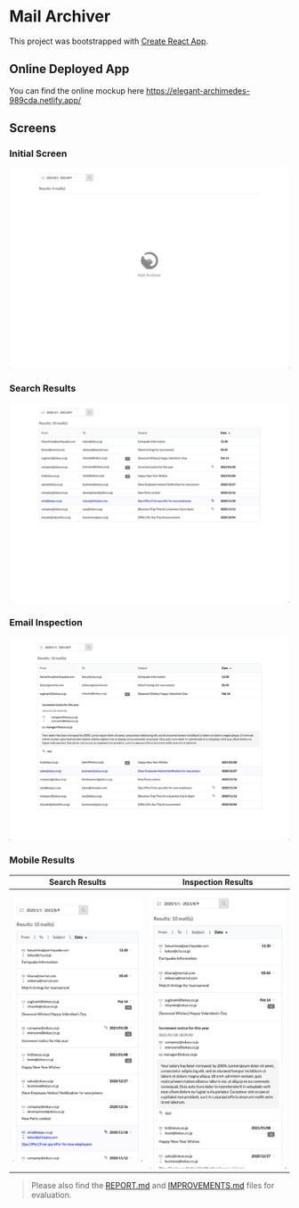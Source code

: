 # Mail Archiver

This project was bootstrapped with [Create React App](https://github.com/facebook/create-react-app).

## Online Deployed App

You can find the online mockup here https://elegant-archimedes-989cda.netlify.app/

## Screens

### Initial Screen
![Initial Screen](screenshots/p1.png)

### Search Results
![Initial Screen](screenshots/p2.png)

### Email Inspection
![Initial Screen](screenshots/p3.png)

### Mobile Results
| Search Results                        | Inspection Results                    |
| ------------------------------------- | ------------------------------------- |
| ![Initial Screen](screenshots/p4.png) | ![Initial Screen](screenshots/p5.png) |

> Please also find the [REPORT.md](REPORT.md) and [IMPROVEMENTS.md](IMPROVEMENTS.md) files for evaluation.